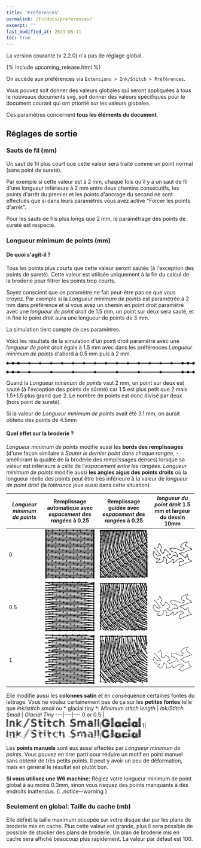 ```yaml
---
title: "Préférences"
permalink: /fr/docs/preferences/
excerpt: ""
last_modified_at: 2023-05-11
toc: true
---
```

La version courante (v 2.2.0) n'a pas de réglage global.

{% include upcoming_release.html %}

On accède aux préférences via `Extensions > Ink/Stitch > Préférences`.

Vous pouvez soit donner des valeurs globales qui seront appliquées à tous le nouveaux documents svg, soit donner des valeurs spécifiques pour le document courant qui ont priorité sur les valeurs globales.

Ces paramètres concernent **tous les éléments du document**.

## Réglages de sortie

### Sauts de fil (mm)
Un saut de fil plus court que cette valeur sera traité comme un point normal (sans point de sureté).

Par exemple si cette valeur est à 2 mm, chaque fois qu'il y a un saut de fil  d'une longueur inférieure à 2 mm entre  deux chemins consécutifs, les points d'arrêt  du premier et les points d'ancrage du second ne sont effectués que  si dans leurs paramètres vous avez activé  "Forcer les points d'arrêt". 

Pour les sauts de fils plus longs que 2 mm, le paramétrage des points de sureté est respecté.

### Longueur minimum de points (mm)
#### De quoi s'agit-il ?
Tous les points plus courts que cette valeur seront sautés (à l'exception des points de sureté). Cette valeur est utilisée uniquement à la fin du calcul de la broderie pour filtrer les points trop courts. 

Soyez conscient que ce paramètre ne fait peut-être pas ce que vous croyez. Par exemple si  la *Longueur minimum de points* est paramétrée à 2 mm dans préférence et si vous avez un chemin en point droit paramétré avec une *longueur de point droit* de 1.5 mm, un point sur deux sera sauté, et in fine le point droit aura une longueur de points de 3 mm.

La simulation tient compte de ces paramètres.

Voici les résultats de la simulation d'un point droit  paramétré avec une *longueur de point droit* égale à 1.5 mm avec dans les préférences *Longueur minimum de points* d'abord à 0.5 mm puis à 2 mm.


![simulation](/assets/images/docs/preference_msl_paths.png)

Quand la *Longueur minimum de points* vaut 2 mm, un point sur deux est sauté (à l'exception des points de sûreté) car 1.5 est plus petit que 2 mais 1.5+1.5 plus grand que 2. Le nombre de points est donc divisé par deux (hors point de sureté).

Si la valeur de  *Longueur minimum de points* avait été 3.1 mm, on aurait obtenu des points de 4.5mm



#### Quel effet sur la broderie ?
*Longueur minimum de points*  modifie aussi les **bords des remplissages** (d'une façon similaire à *Sauter le dernier point dans chaque rangée*, -améliorant la qualité de la broderie des remplissages denses)  lorsque sa valeur est 
inférieure à celle de l'*espacement entre les rangées*. *Longueur minimum de points* modifie aussi **les angles aigus des points droits** où la longueur réelle des points peut être très inférieure à la valeur de *longueur de point droit* (la *tolérance* joue aussi dans cette situation)

*Longueur minimum de points* |  Remplissage automatique avec *espacement des rangées* à 0.25 | Remplissage guidée avec *espacement des rangées* à 0.25 | *longueur du point droit* 1.5 mm et largeur du dessin 10mm
---|---|---|---
0|![square 0](/assets/images/docs/preference_fill_0.png)|![square 0](/assets/images/docs/preference_guided_0.png)|![running_0](/assets/images/docs/preference_running_stitch_0.png)
0.5|![square 0.5](/assets/images/docs/preference_fill_half.png)|![square 0.5](/assets/images/docs/preference_guided_half.png)|![running_0](/assets/images/docs/preference_running_stitch_half.png)
1|![square 1](/assets/images/docs/preference_fill_1.png)|![square 1](/assets/images/docs/preference_guided_1.png)|![running_0](/assets/images/docs/preference_running_stitch_1.png)

Elle modifie aussi les  **colonnes satin** et en conséquence certaines fontes du lettrage. Vous ne voulez certainement pas de ça sur les **petites fontes** telle que *ink/stitch small* ou * glacial tiny *:
*Minimum stitch length* |  *Ink/Stitch Small* | *Glacial Tiny*
---|---|---
0 or 0.5 |![ink_stitch_O](/assets/images/docs/preference_ink_small_0.png)|![glacial_O](/assets/images/docs/preference_glacial_0.png)
1|![ink_stitch_1](/assets/images/docs/preference_ink_small_1.png)|![glacial_1](/assets/images/docs/preference_glacial_1.png)




Les  **points manuels** sont eux aussi affectés  par *Longueur minimum de points*. Vous pouvez en tirer parti pour réduire un motif en point manuel sans obtenir de très petits points. Il peut y avoir un peu de déformation, mais en général le résultat est plutôt bon.

 **Si vous utilisez une W6 machine:** Réglez votre longueur minimum de point global à au moins 0.3mm, sinon vous risquez des points manquants à des endroits inattendus.
{: .notice--warning }

### Seulement en global: Taille du cache (mb)
Elle définit la taille maximum occupée sur votre disque dur par les plans de broderie mis en cache. Plus cette valeur est grande, plus il sera possible de possible de stocker des plans de broderie. Un plan de broderie mis en cache sera affiché beaucoup plus rapidement. La valeur par défaut est 100. 


